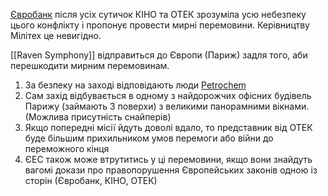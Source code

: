 [Євробанк](https://cyberpunk.fandom.com/wiki/EuroBank) після усіх сутичок КІНО та ОТЕК зрозуміла усю небезпеку цього конфлікту і пропонує провести мирні перемовини. Керівництву Мілітех це невигідно. 

[[Raven Symphony]] відправиться до Європи (Париж) задля того, аби перешкодити мирним перемовинам.

1. За безпеку на заході відповідають люди [Petrochem](https://cyberpunk.fandom.com/wiki/Petrochem)
2. Сам захід відбувається в одному з найдорожчих офісних будівель Парижу (займають 3 поверхи) з великими панорамними вікнами. (Можлива присутність снайперів)
3. Якщо попередні місії йдуть доволі вдало, то представник від ОТЕК буде більшим прихильником умов перемоги або війни до переможного кінця
4. ЄЕС також може втрутитись у ці перемовини, якщо вони знайдуть вагомі докази про правопорушення Європейських законів одною із сторін (Євробанк, КІНО, ОТЕК)
